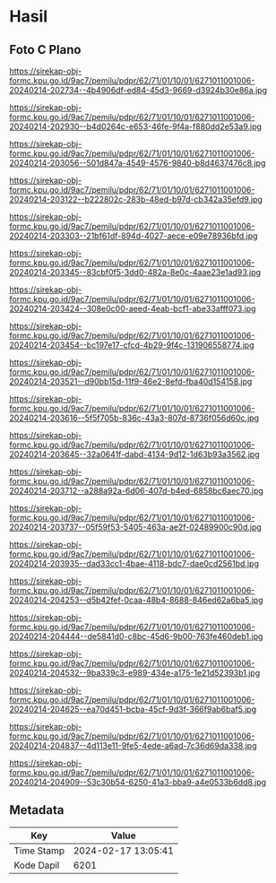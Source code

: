 # Hasil

## Foto C Plano

https://sirekap-obj-formc.kpu.go.id/9ac7/pemilu/pdpr/62/71/01/10/01/6271011001006-20240214-202734--4b4906df-ed84-45d3-9669-d3924b30e86a.jpg

https://sirekap-obj-formc.kpu.go.id/9ac7/pemilu/pdpr/62/71/01/10/01/6271011001006-20240214-202930--b4d0264c-e653-46fe-9f4a-f880dd2e53a9.jpg

https://sirekap-obj-formc.kpu.go.id/9ac7/pemilu/pdpr/62/71/01/10/01/6271011001006-20240214-203056--501d847a-4549-4576-9840-b8d4637476c8.jpg

https://sirekap-obj-formc.kpu.go.id/9ac7/pemilu/pdpr/62/71/01/10/01/6271011001006-20240214-203122--b222802c-283b-48ed-b97d-cb342a35efd9.jpg

https://sirekap-obj-formc.kpu.go.id/9ac7/pemilu/pdpr/62/71/01/10/01/6271011001006-20240214-203303--21bf61df-894d-4027-aece-e09e78936bfd.jpg

https://sirekap-obj-formc.kpu.go.id/9ac7/pemilu/pdpr/62/71/01/10/01/6271011001006-20240214-203345--83cbf0f5-3dd0-482a-8e0c-4aae23e1ad93.jpg

https://sirekap-obj-formc.kpu.go.id/9ac7/pemilu/pdpr/62/71/01/10/01/6271011001006-20240214-203424--308e0c00-aeed-4eab-bcf1-abe33afff073.jpg

https://sirekap-obj-formc.kpu.go.id/9ac7/pemilu/pdpr/62/71/01/10/01/6271011001006-20240214-203454--bc197e17-cfcd-4b29-9f4c-131906558774.jpg

https://sirekap-obj-formc.kpu.go.id/9ac7/pemilu/pdpr/62/71/01/10/01/6271011001006-20240214-203521--d90bb15d-11f9-46e2-8efd-fba40d154158.jpg

https://sirekap-obj-formc.kpu.go.id/9ac7/pemilu/pdpr/62/71/01/10/01/6271011001006-20240214-203616--5f5f705b-836c-43a3-807d-8736f056d60c.jpg

https://sirekap-obj-formc.kpu.go.id/9ac7/pemilu/pdpr/62/71/01/10/01/6271011001006-20240214-203645--32a0641f-dabd-4134-9d12-1d63b93a3562.jpg

https://sirekap-obj-formc.kpu.go.id/9ac7/pemilu/pdpr/62/71/01/10/01/6271011001006-20240214-203712--a288a92a-6d06-407d-b4ed-6858bc6aec70.jpg

https://sirekap-obj-formc.kpu.go.id/9ac7/pemilu/pdpr/62/71/01/10/01/6271011001006-20240214-203737--05f59f53-5405-463a-ae2f-02489900c90d.jpg

https://sirekap-obj-formc.kpu.go.id/9ac7/pemilu/pdpr/62/71/01/10/01/6271011001006-20240214-203935--dad33cc1-4bae-4118-bdc7-dae0cd2561bd.jpg

https://sirekap-obj-formc.kpu.go.id/9ac7/pemilu/pdpr/62/71/01/10/01/6271011001006-20240214-204253--d5b42fef-0caa-48b4-8688-846ed62a6ba5.jpg

https://sirekap-obj-formc.kpu.go.id/9ac7/pemilu/pdpr/62/71/01/10/01/6271011001006-20240214-204444--de5841d0-c8bc-45d6-9b00-763fe460deb1.jpg

https://sirekap-obj-formc.kpu.go.id/9ac7/pemilu/pdpr/62/71/01/10/01/6271011001006-20240214-204532--9ba339c3-e989-434e-a175-1e21d52393b1.jpg

https://sirekap-obj-formc.kpu.go.id/9ac7/pemilu/pdpr/62/71/01/10/01/6271011001006-20240214-204625--ea70d451-bcba-45cf-9d3f-366f9ab6baf5.jpg

https://sirekap-obj-formc.kpu.go.id/9ac7/pemilu/pdpr/62/71/01/10/01/6271011001006-20240214-204837--4d113e11-9fe5-4ede-a6ad-7c36d69da338.jpg

https://sirekap-obj-formc.kpu.go.id/9ac7/pemilu/pdpr/62/71/01/10/01/6271011001006-20240214-204909--53c30b54-6250-41a3-bba9-a4e0533b6dd8.jpg


## Metadata

| Key        | Value               |
| ---------- | ------------------- |
| Time Stamp | 2024-02-17 13:05:41 |
| Kode Dapil | 6201                |



